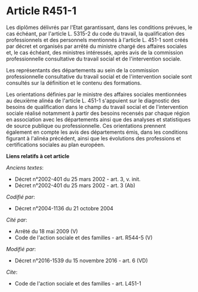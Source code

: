 # Article R451-1

Les diplômes délivrés par l'Etat garantissant, dans les conditions prévues, le cas échéant, par l'article L. 5315-2 du code
du travail, la qualification des professionnels et des personnels mentionnés à l'article L. 451-1 sont créés par décret et
organisés par arrêté du ministre chargé des affaires sociales et, le cas échéant, des ministres intéressés, après avis de la
commission professionnelle consultative du travail social et de l'intervention sociale. 

Les représentants des départements au sein de la commission professionnelle consultative du travail social et de
l'intervention sociale sont consultés sur la définition et le contenu des formations. 

Les orientations définies par le ministre des affaires sociales mentionnées au deuxième alinéa de l'article L. 451-1
s'appuient sur le diagnostic des besoins de qualification dans le champ du travail social et de l'intervention sociale
réalisé notamment à partir des besoins recensés par chaque région en association avec les départements ainsi que des analyses
et statistiques de source publique ou professionnelle. Ces orientations prennent également en compte les avis des
départements émis, dans les conditions figurant à l'alinéa précédent, ainsi que les évolutions des professions et
certifications sociales au plan européen.

**Liens relatifs à cet article**

_Anciens textes_:

  - Décret n°2002-401 du 25 mars 2002 - art. 3, v. init.
  - Décret n°2002-401 du 25 mars 2002 - art. 3 (Ab)

_Codifié par_:

  - Décret n°2004-1136 du 21 octobre 2004

_Cité par_:

  - Arrêté du 18 mai 2009 (V)
  - Code de l'action sociale et des familles - art. R544-5 (V)

_Modifié par_:

  - Décret n°2016-1539 du 15 novembre 2016 - art. 6 (VD)

_Cite_:

  - Code de l'action sociale et des familles - art. L451-1
